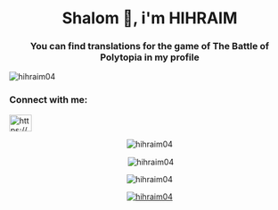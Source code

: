 <h1 align="center">Shalom 👋, i'm HIHRAIM</h1>
<h3 align="center">You can find translations for the game of The Battle of Polytopia in my profile</h3>

<p align="left"> <img src="https://komarev.com/ghpvc/?username=hihraim04&label=Profile%20views&color=0e75b6&style=flat" alt="hihraim04" /> </p>

<h3 align="left">Connect with me:</h3>
<p align="left">
<a href="https://discord.gg/BYTj3VVGGa" target="blank"><img align="center" src="https://raw.githubusercontent.com/rahuldkjain/github-profile-readme-generator/master/src/images/icons/Social/discord.svg" alt="https://discord.gg/BYTj3VVGGa" height="30" width="40" /></a>
</p>

<p align="center"> <img align="center" src="https://github-readme-stats.vercel.app/api/top-langs/?username=HIHRAIM04&layout=compact&theme=tokyonight" alt="hihraim04" /> </p>
<p align="center"> &nbsp;<img align="center" src="https://github-readme-stats.vercel.app/api?username=hihraim04&show_icons=true&locale=en&theme=tokyonight" alt="hihraim04" /> </p>
<p align="center"> <img align="center" src="https://github-readme-streak-stats.herokuapp.com/?user=hihraim04&theme=tokyonight" alt="hihraim04" /> </p>
<p align="center"> <a href="https://github.com/ryo-ma/github-profile-trophy"><img src="https://github-profile-trophy.vercel.app/?username=hihraim04&theme=tokyonight" alt="hihraim04" /></a> </p>
